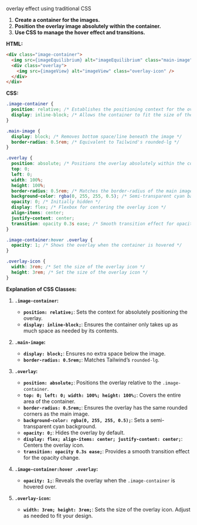 overlay effect using traditional CSS

1. **Create a container for the images.**
2. **Position the overlay image absolutely within the container.**
3. **Use CSS to manage the hover effect and transitions.**

**HTML:**

```html
<div class="image-container">
  <img src={imageEquilibrium} alt="imageEquilibrium" class="main-image" />
  <div class="overlay">
    <img src={imageView} alt="imageView" class="overlay-icon" />
  </div>
</div>
```

**CSS:**

```css
.image-container {
  position: relative; /* Establishes the positioning context for the overlay */
  display: inline-block; /* Allows the container to fit the size of the content */
}

.main-image {
  display: block; /* Removes bottom space/line beneath the image */
  border-radius: 0.5rem; /* Equivalent to Tailwind's rounded-lg */
}

.overlay {
  position: absolute; /* Positions the overlay absolutely within the container */
  top: 0;
  left: 0;
  width: 100%;
  height: 100%;
  border-radius: 0.5rem; /* Matches the border-radius of the main image */
  background-color: rgba(0, 255, 255, 0.5); /* Semi-transparent cyan background */
  opacity: 0; /* Initially hidden */
  display: flex; /* Flexbox for centering the overlay icon */
  align-items: center;
  justify-content: center;
  transition: opacity 0.3s ease; /* Smooth transition effect for opacity */
}

.image-container:hover .overlay {
  opacity: 1; /* Shows the overlay when the container is hovered */
}

.overlay-icon {
  width: 3rem; /* Set the size of the overlay icon */
  height: 3rem; /* Set the size of the overlay icon */
}
```

**Explanation of CSS Classes:**

1. **`.image-container`:**
   - **`position: relative;`**: Sets the context for absolutely positioning the overlay.
   - **`display: inline-block;`**: Ensures the container only takes up as much space as needed by its contents.

2. **`.main-image`:**
   - **`display: block;`**: Ensures no extra space below the image.
   - **`border-radius: 0.5rem;`**: Matches Tailwind’s `rounded-lg`.

3. **`.overlay`:**
   - **`position: absolute;`**: Positions the overlay relative to the `.image-container`.
   - **`top: 0; left: 0; width: 100%; height: 100%;`**: Covers the entire area of the container.
   - **`border-radius: 0.5rem;`**: Ensures the overlay has the same rounded corners as the main image.
   - **`background-color: rgba(0, 255, 255, 0.5);`**: Sets a semi-transparent cyan background.
   - **`opacity: 0;`**: Hides the overlay by default.
   - **`display: flex; align-items: center; justify-content: center;`**: Centers the overlay icon.
   - **`transition: opacity 0.3s ease;`**: Provides a smooth transition effect for the opacity change.

4. **`.image-container:hover .overlay`:**
   - **`opacity: 1;`**: Reveals the overlay when the `.image-container` is hovered over.

5. **`.overlay-icon`:**
   - **`width: 3rem; height: 3rem;`**: Sets the size of the overlay icon. Adjust as needed to fit your design.
